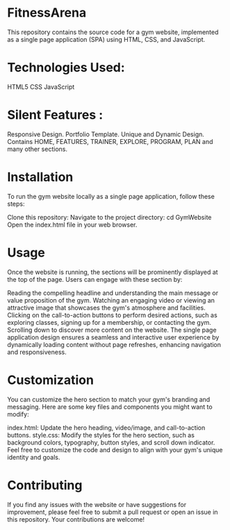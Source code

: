 # FitnessArena
This repository contains the source code for a gym website, implemented as a single page application (SPA) using HTML, CSS, and JavaScript.

# Technologies Used:
HTML5
CSS
JavaScript
# Silent Features :
Responsive Design.
Portfolio Template.
Unique and Dynamic Design.
Contains HOME, FEATURES, TRAINER, EXPLORE, PROGRAM, PLAN and many other sections.
# Installation
To run the gym website locally as a single page application, follow these steps:

Clone this repository: 
Navigate to the project directory: cd GymWebsite
Open the index.html file in your web browser.

# Usage
Once the website is running, the sections will be prominently displayed at the top of the page. Users can engage with these section by:

Reading the compelling headline and understanding the main message or value proposition of the gym.
Watching an engaging video or viewing an attractive image that showcases the gym's atmosphere and facilities.
Clicking on the call-to-action buttons to perform desired actions, such as exploring classes, signing up for a membership, or contacting the gym.
Scrolling down to discover more content on the website. The single page application design ensures a seamless and interactive user experience by dynamically loading content without page refreshes, enhancing navigation and responsiveness.

# Customization
You can customize the hero section to match your gym's branding and messaging. Here are some key files and components you might want to modify:

index.html: Update the hero heading, video/image, and call-to-action buttons.
style.css: Modify the styles for the hero section, such as background colors, typography, button styles, and scroll down indicator. Feel free to customize the code and design to align with your gym's unique identity and goals.

# Contributing
If you find any issues with the website or have suggestions for improvement, please feel free to submit a pull request or open an issue in this repository. Your contributions are welcome!
